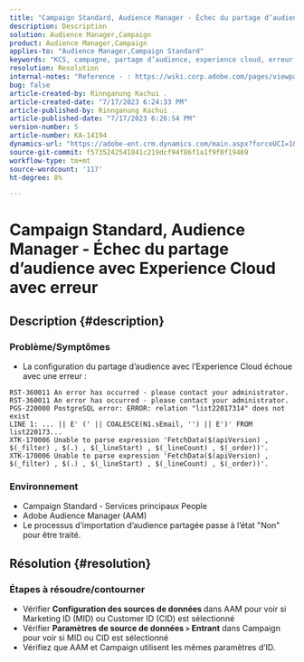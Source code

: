 ```yaml
---
title: "Campaign Standard, Audience Manager - Échec du partage d’audience avec Experience Cloud avec erreur"
description: Description
solution: Audience Manager,Campaign
product: Audience Manager,Campaign
applies-to: "Audience Manager,Campaign Standard"
keywords: "KCS, campagne, partage d’audience, experience cloud, erreur, AAM"
resolution: Resolution
internal-notes: "Reference - : https://wiki.corp.adobe.com/pages/viewpage.action?pageId=1061261145#space-menu-link-content  Resolved in - https://jira.corp.adobe.com/browse/CAMP-34744"
bug: false
article-created-by: Rinnganung Kachui .
article-created-date: "7/17/2023 6:24:33 PM"
article-published-by: Rinnganung Kachui .
article-published-date: "7/17/2023 6:26:54 PM"
version-number: 5
article-number: KA-14194
dynamics-url: "https://adobe-ent.crm.dynamics.com/main.aspx?forceUCI=1&pagetype=entityrecord&etn=knowledgearticle&id=ea99b329-cf24-ee11-9cbd-6045bd0065f9"
source-git-commit: f5735242541841c219dcf94f86f1a1f9f0f19469
workflow-type: tm+mt
source-wordcount: '117'
ht-degree: 8%

---
```


# Campaign Standard, Audience Manager - Échec du partage d’audience avec Experience Cloud avec erreur

## Description {#description}




### Problème/Symptômes



- La configuration du partage d’audience avec l’Experience Cloud échoue avec une erreur :



```
RST-360011 An error has occurred - please contact your administrator.
RST-360011 An error has occurred - please contact your administrator.
PGS-220000 PostgreSQL error: ERROR: relation "list22017314" does not exist
LINE 1: ... || E' (' || COALESCE(N1.sEmail, '') || E')' FROM list220173...
XTK-170006 Unable to parse expression 'FetchData($(apiVersion) , $(_filter) , $(.) , $(_lineStart) , $(_lineCount) , $(_order))'.
XTK-170006 Unable to parse expression 'FetchData($(apiVersion) , $(_filter) , $(.) , $(_lineStart) , $(_lineCount) , $(_order))'.
```






### Environnement



- Campaign Standard - Services principaux People
- Adobe Audience Manager (AAM)
- Le processus d’importation d’audience partagée passe à l’état &quot;Non&quot; pour être traité.









## Résolution {#resolution}




### Étapes à résoudre/contourner



- Vérifier <b>Configuration des sources de données </b>dans AAM pour voir si Marketing ID (MID) ou Customer ID (CID) est sélectionné
- Vérifier <b>Paramètres de source de données `>`  Entrant</b> dans Campaign pour voir si MID ou CID est sélectionné
- Vérifiez que AAM et Campaign utilisent les mêmes paramètres d’ID.











